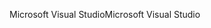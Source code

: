 <span data-ttu-id="d92c2-101">Microsoft Visual Studio</span><span class="sxs-lookup"><span data-stu-id="d92c2-101">Microsoft Visual Studio</span></span>